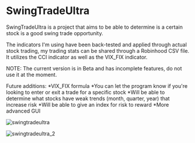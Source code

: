 # SwingTradeUltra

SwingTradeUltra is a project that aims to be able to determine is a certain stock is a good swing trade opportunity.

The indicators I'm using have been back-tested and applied through actual stock trading, my trading stats can be shared through a Robinhood CSV file. It utilizes the CCI indicator as well as the VIX_FIX indicator.

NOTE: The current version is in Beta and has incomplete features, do not use it at the moment.

Future additions:
*VIX_FIX formula
*You can let the program know if you're looking to enter or exit a trade for a specific stock
*Will be able to determine what stocks have weak trends (month, quarter, year) that increase risk
*Will be able to give an index for risk to reward
*More advanced GUI


![swingtradeultra](https://user-images.githubusercontent.com/34783474/43681929-7722a5a4-9817-11e8-9ae3-73e1d566fbcb.PNG)

![swingtradeultra_2](https://user-images.githubusercontent.com/34783474/43681938-97e50ba6-9817-11e8-8ae4-840b5471eebc.PNG)
